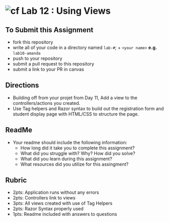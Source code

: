 ![cf](http://i.imgur.com/7v5ASc8.png) Lab 12 : Using Views
=====================================

## To Submit this Assignment
- fork this repository
- write all of your code in a directory named `lab-#`; + `<your name>` **e.g.** `lab10-amanda`
- push to your repository
- submit a pull request to this repository
- submit a link to your PR in canvas

## Directions
- Building off from your projet from Day 11, Add a view to the controllers/actions you created. 
- Use Tag helpers and Razor syntax to build out the registration form and student display page with HTML/CSS to structure the page. 

## ReadMe
- Your readme should include the following information:
	- How long did it take you to complete this assignment?
	- What did you struggle with? Why? How did you solve?
	- What did you learn during this assignment?
    - What resources did you utilize for this assingment?

## Rubric
- 2pts: Application runs without any errors
- 2pts: Controllers link to views
- 3pts: All views created with use of Tag Helpers
- 2pts: Razor Syntax properly used
- 1pts: Readme included with answers to questions
